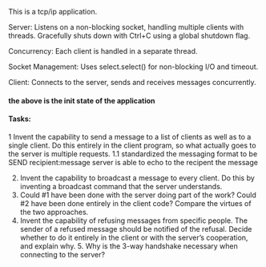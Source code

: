 This is a tcp/ip application.


Server: 
Listens on a non-blocking socket, handling multiple clients with threads.
Gracefully shuts down with Ctrl+C using a global shutdown flag.

Concurrency: 
Each client is handled in a separate thread.

Socket Management: 
Uses select.select() for non-blocking I/O and timeout.

Client: 
Connects to the server, sends and receives messages concurrently.

#### the above is the init state of the application

#### Tasks:
1 Invent the capability to send a message to a list of clients as well as to a single client. Do this entirely in the client program, so what actually goes to the server is multiple requests.
    1.1 
    standardized the messaging format to be SEND recipient:message 
    server is able to echo to the recipent the message 
    
2. Invent the capability to broadcast a message to every client. Do this by inventing a broadcast command that the server understands.
3. Could #1 have been done with the server doing part of the work? Could #2 have been done entirely in the client code? Compare the virtues of the two approaches.
4. Invent the capability of refusing messages from specific people. The sender of a refused message should be notified of the refusal. Decide whether to do it entirely in the client or with the server’s cooperation, and explain why. 5. Why is the 3-way handshake necessary when connecting to the server?